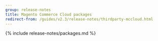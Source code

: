 ```yaml
---
group: release-notes
title: Magento Commerce Cloud packages
redirect-from: /guides/v2.3/release-notes/thirdparty-mccloud.html
---
```


<!-- The 'packages' variable contains the 'packages' node of the '_data/codebase/v2_3/cloud/composer_lock.json' file
{% assign packages = site.data.codebase.v2_3.cloud.composer_lock.packages %} -->

<!-- The 'packages-dev' variable contains the 'packages-dev' node of the '_data/codebase/v2_3/cloud/composer_lock.json' file
{% assign packages-dev = site.data.codebase.v2_3.cloud.composer_lock.packages-dev %} -->

<!-- The edition variable contains `ece` value from the _data/var.yml file
{% assign edition = site.data.var.ece %} -->

{% include release-notes/packages.md %}
